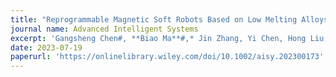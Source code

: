 ```yaml
---
title: "Reprogrammable Magnetic Soft Robots Based on Low Melting Alloys"
journal name: Advanced Intelligent Systems
excerpt: 'Gangsheng Chen#, **Biao Ma**#,* Jin Zhang, Yi Chen, Hong Liu,* **Advanced Intelligent Systems**'
date: 2023-07-19
paperurl: 'https://onlinelibrary.wiley.com/doi/10.1002/aisy.202300173'
---
```

